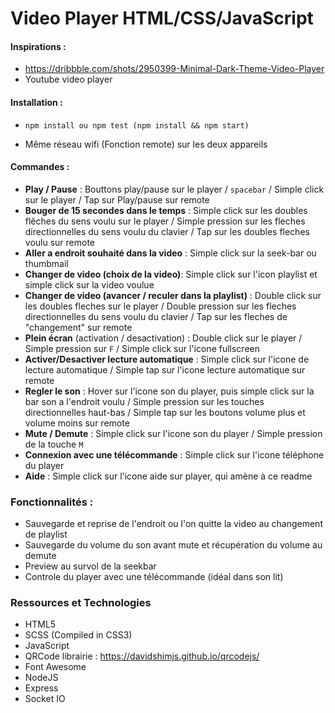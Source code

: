 




# Video Player HTML/CSS/JavaScript


#### Inspirations :
- https://dribbble.com/shots/2950399-Minimal-Dark-Theme-Video-Player
- Youtube video player

#### Installation :
  -     npm install ou npm test (npm install && npm start)
  - Même réseau wifi (Fonction remote) sur les deux appareils

#### Commandes :

  - **Play / Pause** : Bouttons play/pause sur le player / `spacebar` / Simple click sur le player / Tap sur Play/pause sur remote
  - **Bouger de 15 secondes dans le temps** : Simple click sur les doubles flêches du sens voulu sur le player / Simple pression sur les fleches directionnelles du sens voulu du clavier / Tap sur les doubles fleches voulu sur remote
  - **Aller a endroit souhaité dans la video** : Simple click sur la seek-bar ou thumbmail
  - **Changer de video (choix de la video)**: Simple click sur l'icon playlist et simple click sur la video voulue
  - **Changer de video (avancer / reculer dans la playlist)** : Double click sur les doubles fleches sur le player / Double pression sur les fleches directionnelles du sens voulu du clavier / Tap sur les fleches de "changement" sur remote
  - **Plein écran** (activation / desactivation) : Double click sur le player / Simple pression sur `F` / Simple click sur l'icone fullscreen
  - **Activer/Desactiver lecture automatique** : Simple click sur l'icone de lecture automatique / Simple tap sur l'icone lecture automatique sur remote
  - **Regler le son** : Hover sur l'icone son du player, puis simple click sur la bar son a l'endroit voulu / Simple pression sur les touches directionnelles haut-bas / Simple tap sur les boutons volume plus et volume moins sur remote
  - **Mute / Demute** : Simple click sur l'icone son du player / Simple pression de la touche `M`
  - **Connexion avec une télécommande** : Simple click sur l'icone téléphone du player
  - **Aide** : Simple click sur l'icone aide sur player, qui amène à ce readme

### Fonctionnalités :
- Sauvegarde et reprise de l'endroit ou l'on quitte la video au changement de playlist
- Sauvegarde du volume du son avant mute et récupération du volume au demute
- Preview au survol de la seekbar
- Controle du player avec une télécommande (idéal dans son lit)


### Ressources et Technologies

- HTML5
- SCSS (Compiled in CSS3)
- JavaScript
- QRCode librairie : https://davidshimjs.github.io/qrcodejs/
- Font Awesome
- NodeJS
- Express
- Socket IO
